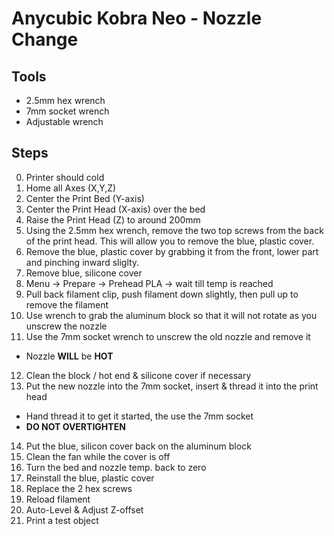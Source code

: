 # Anycubic Kobra Neo - Nozzle Change

## Tools
* 2.5mm hex wrench
* 7mm socket wrench
* Adjustable wrench

## Steps
0. Printer should cold
1. Home all Axes (X,Y,Z)
2. Center the Print Bed (Y-axis)
3. Center the Print Head (X-axis) over the bed
4. Raise the Print Head (Z) to around 200mm
5. Using the 2.5mm hex wrench, remove the two top screws from the back of the print head. This will allow you to remove the blue, plastic cover.
6. Remove the blue, plastic cover by grabbing it from the front, lower part and pinching inward sliglty.
7. Remove blue, silicone cover
8. Menu -> Prepare -> Prehead PLA -> wait till temp is reached
9. Pull back filament clip, push filament down slightly, then pull up to remove the filament
10. Use wrench to grab the aluminum block so that it will not rotate as you unscrew the nozzle
11. Use the 7mm socket wrench to unscrew the old nozzle and remove it
   - Nozzle **WILL** be **HOT**
12. Clean the block / hot end & silicone cover if necessary
13. Put the new nozzle into the 7mm socket, insert & thread it into the print head
   - Hand thread it to get it started, the use the 7mm socket
   - **DO NOT OVERTIGHTEN**
14. Put the blue, silicon cover back on the aluminum block
15. Clean the fan while the cover is off
16. Turn the bed and nozzle temp. back to zero
17. Reinstall the blue, plastic cover
18. Replace the 2 hex screws
19. Reload filament
20. Auto-Level & Adjust Z-offset
21. Print a test object
